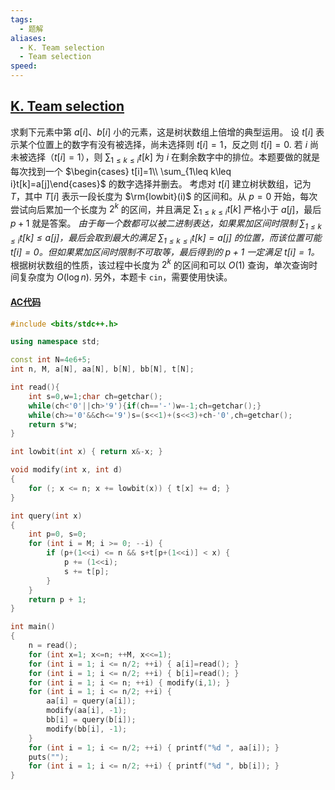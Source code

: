 ```yaml
---
tags:
  - 题解
aliases:
  - K. Team selection
  - Team selection
speed:
---
```

## [K. Team selection](https://codeforces.com/gym/104945/problem/K)

求剩下元素中第 $a[i]$、$b[i]$ 小的元素，这是树状数组上倍增的典型运用。
设 $t[i]$ 表示某个位置上的数字有没有被选择，尚未选择则 $t[i]=1$，反之则 $t[i]=0$.
若 $i$ 尚未被选择（$t[i]=1$），则 $\sum_{1\leq k\leq i}t[k]$ 为 $i$ 在剩余数字中的排位。本题要做的就是每次找到一个 $\begin{cases} t[i]=1\\ \sum_{1\leq k\leq i}t[k]=a[j]\end{cases}$ 的数字选择并删去。
考虑对 $t[i]$ 建立树状数组，记为 $T$，其中 $T[i]$ 表示一段长度为 $\rm{lowbit}(i)$ 的区间和。从 $p=0$ 开始，每次尝试向后累加一个长度为 $2^k$ 的区间，并且满足 $\sum_{1\leq k\leq i}t[k]$ 严格小于 $a[j]$，最后 $p+1$ 就是答案。
*由于每一个数都可以被二进制表达，如果累加区间时限制 $\sum_{1\leq k\leq i}t[k]\leq a[j]$，最后会取到最大的满足 $\sum_{1\leq k\leq i}t[k]=a[j]$ 的位置，而该位置可能 $t[i]=0$。但如果累加区间时限制不可取等，最后得到的 $p+1$ 一定满足 $t[i]=1$。*
根据树状数组的性质，该过程中长度为 $2^k$ 的区间和可以 $O(1)$ 查询，单次查询时间复杂度为 $O(\log n)$.
另外，本题卡 `cin`，需要使用快读。

#### [AC代码](https://codeforces.com/gym/104945/submission/280140490)

```cpp
#include <bits/stdc++.h>

using namespace std;

const int N=4e6+5;
int n, M, a[N], aa[N], b[N], bb[N], t[N];

int read(){
    int s=0,w=1;char ch=getchar();
    while(ch<'0'||ch>'9'){if(ch=='-')w=-1;ch=getchar();}
    while(ch>='0'&&ch<='9')s=(s<<1)+(s<<3)+ch-'0',ch=getchar();
    return s*w;
}

int lowbit(int x) { return x&-x; }

void modify(int x, int d)
{
	for (; x <= n; x += lowbit(x)) { t[x] += d; }
}

int query(int x)
{
	int p=0, s=0;
	for (int i = M; i >= 0; --i) {
		if (p+(1<<i) <= n && s+t[p+(1<<i)] < x) {
			p += (1<<i);
			s += t[p];
		}
	}
	return p + 1;
}

int main()
{
	n = read();
	for (int x=1; x<=n; ++M, x<<=1);
	for (int i = 1; i <= n/2; ++i) { a[i]=read(); }
	for (int i = 1; i <= n/2; ++i) { b[i]=read(); }
	for (int i = 1; i <= n; ++i) { modify(i,1); }
	for (int i = 1; i <= n/2; ++i) {
		aa[i] = query(a[i]);
		modify(aa[i], -1);
		bb[i] = query(b[i]);
		modify(bb[i], -1);
	}
	for (int i = 1; i <= n/2; ++i) { printf("%d ", aa[i]); }
	puts("");
	for (int i = 1; i <= n/2; ++i) { printf("%d ", bb[i]); }
}
```
